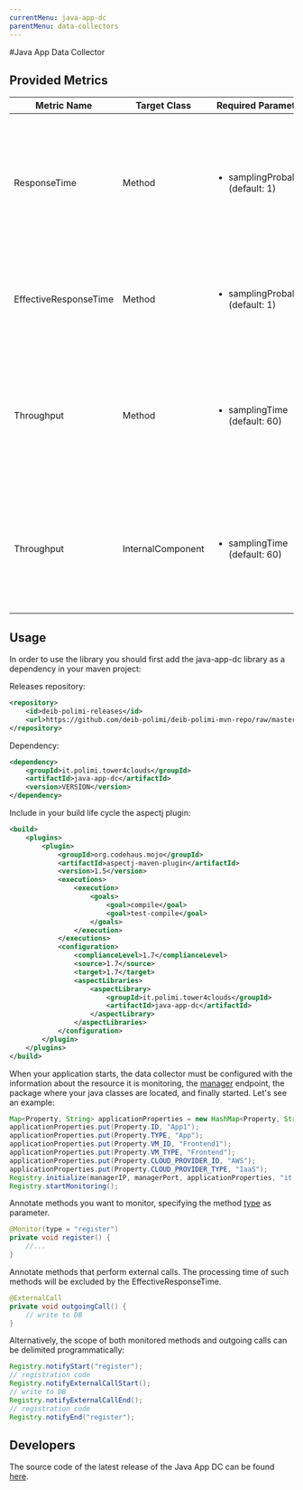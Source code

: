 ```yaml
---
currentMenu: java-app-dc
parentMenu: data-collectors
---
```


#Java App Data Collector

## Provided Metrics

|Metric Name|Target Class|Required Parameters|Description|
|-----------|------------|-------------------|-----------|
|ResponseTime|Method|<ul><li>samplingProbability (default: 1)</li></ul>|Collect the response time (in milliseconds) for the target method specified in the monitoring rule with the given probability (in [0,1])|
|EffectiveResponseTime|Method|<ul><li>samplingProbability (default: 1)</li></ul>|Like ResponseTime, but execution time in external calls is subtracted from the total response time|
|Throughput|Method|<ul><li>samplingTime (default: 60)</li></ul>|Collect the throughput (in requests per second) for the target method specified in the monitoring rule with the given sampling time (in seconds)|
|Throughput|InternalComponent|<ul><li>samplingTime (default: 60)</li></ul>|Collect the cumulative throughput (in requests per second) for all monitored methods in the application with the given sampling time (in seconds)|

## Usage

In order to use the library you should first add the java-app-dc library as a dependency in your maven project:

Releases repository:
```xml
<repository>
    <id>deib-polimi-releases</id>
    <url>https://github.com/deib-polimi/deib-polimi-mvn-repo/raw/master/releases</url>
</repository>
```

Dependency:
```xml
<dependency>
	<groupId>it.polimi.tower4clouds</groupId>
	<artifactId>java-app-dc</artifactId>
	<version>VERSION</version>
</dependency>
```

Include in your build life cycle the aspectj plugin:

```xml
<build>
	<plugins>
		<plugin>
            <groupId>org.codehaus.mojo</groupId>
            <artifactId>aspectj-maven-plugin</artifactId>
            <version>1.5</version>
            <executions>
                <execution>
                    <goals>
                        <goal>compile</goal>
                        <goal>test-compile</goal>
                    </goals>
                </execution>
            </executions>
            <configuration>
                <complianceLevel>1.7</complianceLevel>
                <source>1.7</source>
                <target>1.7</target>
                <aspectLibraries>
                    <aspectLibrary>
                        <groupId>it.polimi.tower4clouds</groupId>
                        <artifactId>java-app-dc</artifactId>
                    </aspectLibrary>
                </aspectLibraries>
            </configuration>
        </plugin>
	</plugins>
</build>
```

When your application starts, the data collector must be configured with the information about the resource it is monitoring, the [manager] endpoint, the package where your java classes are located, and finally started. Let's see an example:
```java
Map<Property, String> applicationProperties = new HashMap<Property, String>();
applicationProperties.put(Property.ID, "App1");
applicationProperties.put(Property.TYPE, "App");
applicationProperties.put(Property.VM_ID, "Frontend1");
applicationProperties.put(Property.VM_TYPE, "Frontend");
applicationProperties.put(Property.CLOUD_PROVIDER_ID, "AWS");
applicationProperties.put(Property.CLOUD_PROVIDER_TYPE, "IaaS");
Registry.initialize(managerIP, managerPort, applicationProperties, "it.polimi.app");
Registry.startMonitoring();
```

Annotate methods you want to monitor, specifying the method [type] as parameter.

```java
@Monitor(type = "register")
private void register() {
	//...
}
```
Annotate methods that perform external calls. The processing time of such methods will be excluded by the EffectiveResponseTime.

```java
@ExternalCall
private void outgoingCall() {
	// write to DB
}
```

Alternatively, the scope of both monitored methods and outgoing calls can be delimited programmatically:

```java
Registry.notifyStart("register");
// registration code
Registry.notifyExternalCallStart();
// write to DB
Registry.notifyExternalCallEnd();
// registration code
Registry.notifyEnd("register");
```

## Developers

The source code of the latest release of the Java App DC can be found [here](https://github.com/deib-polimi/tower4clouds/tree/master/data-collectors/java-app-dc). 

[type]: ../model/
[manager]: ../manager/